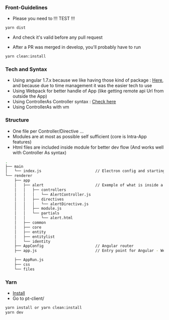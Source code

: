 ### Front-Guidelines
- Please you need to !!! TEST !!!
```bash
yarn dist
```
- And check it's valid before any pull request

- After a PR was merged in develop, you'll probably have to run 
```bash
yarn clean:install
```


### Tech and Syntax 

- Using angular 1.7.x because we like having those kind of package : [Here](https://www.angular-gantt.com/demo/), and because due to time management it was the easier tech to use 
- Using Webpack for better handle of App (like getting remote api Url from outside the App)
- Using ControllerAs Controller syntax : [Check here](https://github.com/johnpapa/angular-styleguide/tree/master/a1#controllers)
- Using ControllerAs with vm

### Structure

- One file per Controller/Directive ... 
- Modules are at most as possible self sufficient (core is Intra-App features)
- Html files are included inside module for better dev flow (And works well with Controller As syntax)

```bash
.
├── main
│   └── index.js                        // Electron config and starting point
└── renderer
    ├── app
    │   ├── alert                       // Exemple of what is inside a module
    │   │   ├── controllers
    │   │   │   └── AlertController.js
    │   │   ├── directives
    │   │   │   └── alertDirective.js
    │   │   ├── module.js
    │   │   └── partials
    │   │       └── alert.html
    │   ├── common
    │   ├── core
    │   ├── entity
    │   ├── entitylist
    │   └── identity
    ├── AppConfig                       // Angular router
    ├── app.js                          // Entry point for Angular - We load dependencies here too - And some ugly jQuery

    ├── AppRun.js
    ├── css
    └── files
```

### Yarn
- [Install](https://yarnpkg.com/lang/en/docs/install/#debian-stable)
- Go to pt-client/
```bash
yarn install or yarn clean:install
yarn dev
```